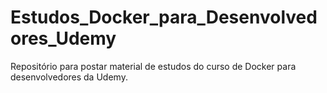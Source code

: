 # Estudos_Docker_para_Desenvolvedores_Udemy
Repositório para postar material de estudos do curso de Docker para desenvolvedores da Udemy. 
